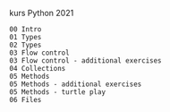 kurs Python 2021

    00 Intro
    01 Types
    02 Types
    03 Flow control
    03 Flow control - additional exercises
    04 Collections
    05 Methods
    05 Methods - additional exercises
    05 Methods - turtle play
    06 Files
